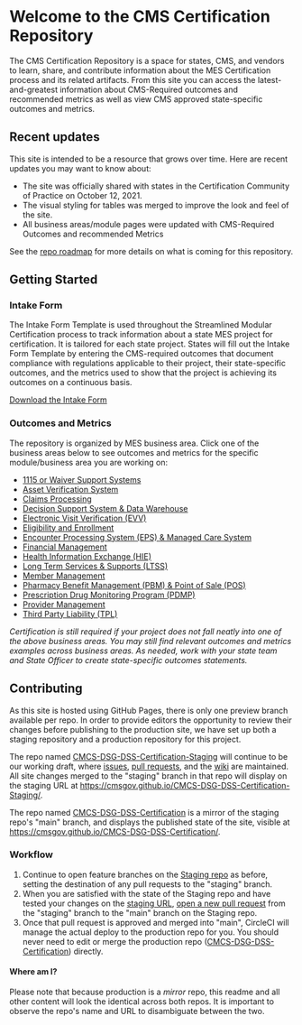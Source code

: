# Welcome to the CMS Certification Repository

The CMS Certification Repository is a space for states, CMS, and vendors to learn, share, and contribute information about the MES Certification process and its related artifacts. From this site you can access the latest-and-greatest information about CMS-Required outcomes and recommended metrics as well as view CMS approved state-specific outcomes and metrics.

## Recent updates

This site is intended to be a resource that grows over time. Here are recent updates you may want to know about:

- The site was officially shared with states in the Certification Community of Practice on October 12, 2021.
- The visual styling for tables was merged to improve the look and feel of the site.
- All business areas/module pages were updated with CMS-Required Outcomes and recommended Metrics

See the [repo roadmap](https://github.com/CMSgov/CMCS-DSG-DSS-Certification-Staging/wiki/MES-Certification-Repo-Roadmap) for more details on what is coming for this repository.

## Getting Started

### Intake Form

The Intake Form Template is used throughout the Streamlined Modular Certification process to track information about a state MES project for certification. It is tailored for each state project. States will fill out the Intake Form Template by entering the CMS-required outcomes that document compliance with regulations applicable to their project, their state-specific outcomes, and the metrics used to show that the project is achieving its outcomes on a continuous basis.

[Download the Intake Form](https://github.com/CMSgov/CMCS-DSG-DSS-Certification/raw/intake-form/Appendix%20E%20Intake%20Form%20Template.xlsx)

### Outcomes and Metrics

The repository is organized by MES business area. Click one of the business areas below to see outcomes and metrics for the specific module/business area you are working on:

- [1115 or Waiver Support Systems](https://cmsgov.github.io/CMCS-DSG-DSS-Certification-Staging/Outcomes%20and%20Metrics/1115%20or%20Waiver%20Support%20Systems/)
- [Asset Verification System](https://cmsgov.github.io/CMCS-DSG-DSS-Certification-Staging/Outcomes%20and%20Metrics/Asset%20Verification%20System)
- [Claims Processing](https://cmsgov.github.io/CMCS-DSG-DSS-Certification-Staging/Outcomes%20and%20Metrics/Claims%20Processing)
- [Decision Support System & Data Warehouse](https://cmsgov.github.io/CMCS-DSG-DSS-Certification-Staging/Outcomes%20and%20Metrics/Decision%20Support%20System%20%26%20Data%20Warehouse)
- [Electronic Visit Verification (EVV)](<https://cmsgov.github.io/CMCS-DSG-DSS-Certification-Staging/Outcomes%20and%20Metrics/Electronic%20Visit%20Verification%20(EVV)>)
- [Eligibility and Enrollment](https://cmsgov.github.io/CMCS-DSG-DSS-Certification-Staging/Outcomes%20and%20Metrics/Eligibility%20and%20Enrollment/)
- [Encounter Processing System (EPS) & Managed Care System](<https://cmsgov.github.io/CMCS-DSG-DSS-Certification-Staging/Outcomes%20and%20Metrics/Encounter%20Processing%20System%20(EPS)%20%26%20Managed%20Care%20System>)
- [Financial Management](https://cmsgov.github.io/CMCS-DSG-DSS-Certification-Staging/Outcomes%20and%20Metrics/Financial%20Management)
- [Health Information Exchange (HIE)](<https://cmsgov.github.io/CMCS-DSG-DSS-Certification-Staging/Outcomes%20and%20Metrics/Health%20Information%20Exchange%20(HIE)>)
- [Long Term Services & Supports (LTSS)](<https://cmsgov.github.io/CMCS-DSG-DSS-Certification-Staging/Outcomes%20and%20Metrics/Long%20Term%20Services%20%26%20Supports%20(LTSS)>)
- [Member Management](https://cmsgov.github.io/CMCS-DSG-DSS-Certification-Staging/Outcomes%20and%20Metrics/Member%20Management)
- [Pharmacy Benefit Management (PBM) & Point of Sale (POS)](<https://cmsgov.github.io/CMCS-DSG-DSS-Certification-Staging/Outcomes%20and%20Metrics/Pharmacy%20Benefit%20Management%20(PBM)%20%26%20Point%20of%20Sale%20(POS)>)
- [Prescription Drug Monitoring Program (PDMP)](<https://cmsgov.github.io/CMCS-DSG-DSS-Certification-Staging/Outcomes%20and%20Metrics/Prescription%20Drug%20Monitoring%20Program%20(PDMP)>)
- [Provider Management](https://cmsgov.github.io/CMCS-DSG-DSS-Certification-Staging/Outcomes%20and%20Metrics/Provider%20Management)
- [Third Party Liability (TPL)](<https://cmsgov.github.io/CMCS-DSG-DSS-Certification-Staging/Outcomes%20and%20Metrics/Third%20Party%20Liability%20(TPL)>)

_Certification is still required if your project does not fall neatly into one of the above business areas. You may still find relevant outcomes and metrics examples across business areas. As needed, work with your state team and State Officer to create state-specific outcomes statements._

## Contributing

As this site is hosted using GitHub Pages, there is only one preview branch available per repo. In order to provide editors the opportunity to review their changes before publishing to the production site, we have set up both a staging repository and a production repository for this project.

The repo named [CMCS-DSG-DSS-Certification-Staging](https://github.com/CMSgov/CMCS-DSG-DSS-Certification-Staging) will continue to be our working draft, where [issues](https://github.com/CMSgov/CMCS-DSG-DSS-Certification-Staging/issues), [pull requests](https://github.com/CMSgov/CMCS-DSG-DSS-Certification-Staging/pulls), and the [wiki](https://github.com/CMSgov/CMCS-DSG-DSS-Certification-Staging/wiki) are maintained. All site changes merged to the "staging" branch in that repo will display on the staging URL at https://cmsgov.github.io/CMCS-DSG-DSS-Certification-Staging/.

The repo named [CMCS-DSG-DSS-Certification](https://github.com/CMSgov/CMCS-DSG-DSS-Certification) is a mirror of the staging repo's "main" branch, and displays the published state of the site, visible at https://cmsgov.github.io/CMCS-DSG-DSS-Certification/.

### Workflow

1. Continue to open feature branches on the [Staging repo](https://github.com/CMSgov/CMCS-DSG-DSS-Certification-Staging) as before, setting the destination of any pull requests to the "staging" branch.
2. When you are satisfied with the state of the Staging repo and have tested your changes on the [staging URL](https://cmsgov.github.io/CMCS-DSG-DSS-Certification-Staging/), [open a new pull request](https://github.com/CMSgov/CMCS-DSG-DSS-Certification-Staging/compare/staging...main) from the "staging" branch to the "main" branch on the Staging repo.
3. Once that pull request is approved and merged into "main", CircleCI will manage the actual deploy to the production repo for you. You should never need to edit or merge the production repo ([CMCS-DSG-DSS-Certification](https://github.com/CMSgov/CMCS-DSG-DSS-Certification)) directly.

#### Where am I?

Please note that because production is a _mirror_ repo, this readme and all other content will look the identical across both repos. It is important to observe the repo's name and URL to disambiguate between the two.
